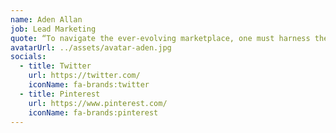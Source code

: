```yaml
---
name: Aden Allan
job: Lead Marketing
quote: “To navigate the ever-evolving marketplace, one must harness the strength of distinctive viewpoints.”
avatarUrl: ../assets/avatar-aden.jpg
socials:
  - title: Twitter
    url: https://twitter.com/
    iconName: fa-brands:twitter
  - title: Pinterest
    url: https://www.pinterest.com/
    iconName: fa-brands:pinterest
---
```

